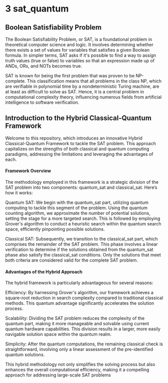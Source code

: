 # 3 sat_quantum

## Boolean Satisfiability Problem
The Boolean Satisfiability Problem, or SAT, is a foundational problem in theoretical computer science and logic. It involves determining whether there exists a set of values for variables that satisfies a given Boolean formula. In simpler terms, SAT asks if it's possible to find a way to assign truth values (true or false) to variables so that an expression made up of ANDs, ORs, and NOTs becomes true.

SAT is known for being the first problem that was proven to be NP-complete. This classification means that all problems in the class NP, which are verifiable in polynomial time by a nondeterministic Turing machine, are at least as difficult to solve as SAT. Hence, it is a central problem in computational complexity theory, influencing numerous fields from artificial intelligence to software verification.

## Introduction to the Hybrid Classical-Quantum Framework
Welcome to this repository, which introduces an innovative Hybrid Classical-Quantum Framework to tackle the SAT problem. This approach capitalizes on the strengths of both classical and quantum computing paradigms, addressing the limitations and leveraging the advantages of each.

#### Framework Overview
The methodology employed in this framework is a strategic division of the SAT problem into two components: quantum_sat and classical_sat. Here’s how it works:

Quantum SAT: We begin with the quantum_sat part, utilizing quantum computing to tackle this segment of the problem. Using the quantum counting algorithm, we approximate the number of potential solutions, setting the stage for a more targeted search. This is followed by employing Grover's algorithm to conduct a heuristic search within the quantum search space, efficiently pinpointing possible solutions.

Classical SAT: Subsequently, we transition to the classical_sat part, which comprises the remainder of the SAT problem. This phase involves a linear verification to determine if the solutions obtained from the quantum_sat phase also satisfy the classical_sat conditions. Only the solutions that meet both criteria are considered valid for the complete SAT problem.

#### Advantages of the Hybrid Approach
The hybrid framework is particularly advantageous for several reasons:

Efficiency: By harnessing Grover's algorithm, our framework achieves a square-root reduction in search complexity compared to traditional classical methods. This quantum advantage significantly accelerates the solution process.

Scalability: Dividing the SAT problem reduces the complexity of the quantum part, making it more manageable and solvable using current quantum hardware capabilities. This division results in a larger, more easily navigable solution space within the quantum realm.

Simplicity: After the quantum computations, the remaining classical check is straightforward, involving only a linear assessment of the pre-identified quantum solutions.

This hybrid methodology not only simplifies the solving process but also enhances the overall computational efficiency, making it a compelling approach for addressing large-scale SAT problems
